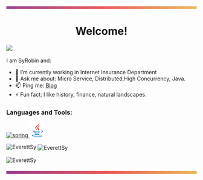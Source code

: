 ![](https://raw.githubusercontent.com/ferminrp/ferminrp/main/images/gradient.png)
<h1 align="center">Welcome!</h1>

<p align="left"> <a href="https://github.com/ryo-ma/github-profile-trophy"><img src="https://github-profile-trophy.vercel.app/?username=EverettSy&no-frame=true&no-bg=true" /></a> </p>

I am SyRobin and:

- 🔭 I’m currently working in Internet Insurance Department
- 💬 Ask me about: Micro Service, Distributed,High Concurrency, Java.
- 📫 Ping me: [Blog](https://everettsy.github.io/Spring-Cloud/#/)
- ⚡ Fun fact: I like history, finance, natural landscapes.

<h3 align="left">Languages and Tools:</h3>
<p align="left"><a href="https://spring.io/" target="_blank"> <img src="https://www.vectorlogo.zone/logos/springio/springio-icon.svg" alt="spring" width="40" height="40"/> </a><a href="https://www.java.com" target="_blank"> <img src="https://raw.githubusercontent.com/devicons/devicon/master/icons/java/java-original.svg" alt="java" width="40" height="40"/> </a></p>

<p><a href="https://github.com/EverettSy"><img align="left" src="https://github-readme-stats.vercel.app/api/top-langs?username=EverettSy&show_icons=true&locale=en&layout=compact" alt="EverettSy" /></a></p>

<p>&nbsp;<img align="center" src="https://github-readme-stats.vercel.app/api?username=EverettSy&show_icons=true&locale=cn&theme=cobalt" alt="EverettSy" /></p>

<p><img align="center" src="https://github-readme-streak-stats.herokuapp.com/?user=EverettSy&" alt="EverettSy" /></p>

![](https://raw.githubusercontent.com/ferminrp/ferminrp/main/images/gradient.png)
